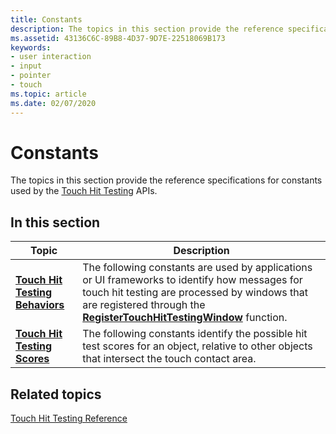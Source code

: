 ```yaml
---
title: Constants
description: The topics in this section provide the reference specifications for Touch Hit Testing constants.
ms.assetid: 43136C6C-89B8-4D37-9D7E-22518069B173
keywords:
- user interaction
- input
- pointer
- touch
ms.topic: article
ms.date: 02/07/2020
---
```


# Constants

The topics in this section provide the reference specifications for constants used by the [Touch Hit Testing](touchhittest-reference.md) APIs.

## In this section

| Topic | Description |
| --- | --- |
| [**Touch Hit Testing Behaviors**](hit-testing-behaviors.md)<br/> | The following constants are used by applications or UI frameworks to identify how messages for touch hit testing are processed by windows that are registered through the [**RegisterTouchHitTestingWindow**](/windows/win32/api/winuser/nf-winuser-registertouchhittestingwindow) function.<br/> |
| [**Touch Hit Testing Scores**](hit-testing-scores.md)<br/>       | The following constants identify the possible hit test scores for an object, relative to other objects that intersect the touch contact area.<br/> |

## Related topics

[Touch Hit Testing Reference](touchhittest-reference.md)
